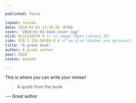 ```yaml
---

published: false

layout: review
date: 2018-01-01 12:34:56 +0700
cover: "2018-01-01-book-cover.jpg"
olid: OL12345678 # if no image (Open Library ID)
isbn: 978-1-234-56789-0 # if no olid (dashes are optional)
title: "A great book"
author: A great author
year: 2018
status: Queued 

---
```


This is where you can write your review!

> A quote from the book

--- Great author

